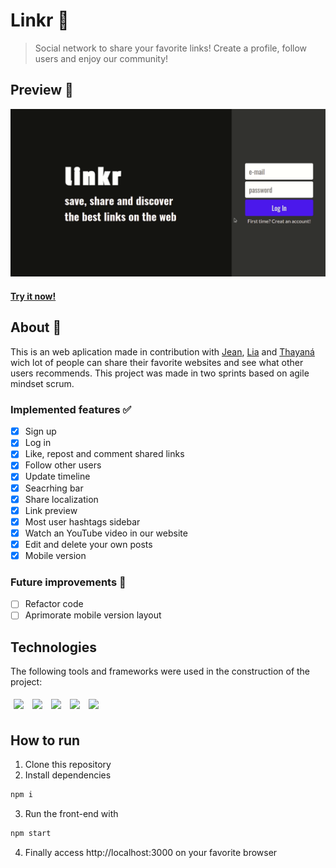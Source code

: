 # Linkr 🔗
> Social network to share your favorite links! Create a profile, follow users and enjoy our community!
## Preview 👀
![Tux, linkr preview](/assets/linkr.gif)
#### [Try it now!](https://linkr-sigma.vercel.app)
## About 🔎
This is an web aplication made in contribution with [Jean](https://github.com/Jean-Carlo89), [Lia](https://github.com/LiaXimenes) and [Thayaná](https://github.com/rabbithay/) wich lot of people can share their favorite websites and see what other users recommends. This project was made in two sprints based on agile mindset scrum.
### Implemented features ✅
- [x] Sign up 
- [x] Log in
- [x] Like, repost and comment shared links
- [x] Follow other users
- [x] Update timeline
- [x] Seacrhing bar
- [x] Share localization
- [x] Link preview
- [x] Most user hashtags sidebar
- [x] Watch an YouTube video in our website
- [x] Edit and delete your own posts
- [x] Mobile version
### Future improvements 🔮
- [ ] Refactor code
- [ ] Aprimorate mobile version layout
## Technologies
The following tools and frameworks were used in the construction of the project:<br>
<p>
  <img style='margin: 5px;' src='https://img.shields.io/badge/styled-components%20-%2320232a.svg?&style=for-the-badge&color=b8679e&logo=styled-components&logoColor=%3a3a3a'>
  <img style='margin: 5px;' src='https://img.shields.io/badge/axios%20-%2320232a.svg?&style=for-the-badge&color=informational'>
  <img style='margin: 5px;' src="https://img.shields.io/badge/react-app%20-%2320232a.svg?&style=for-the-badge&color=60ddf9&logo=react&logoColor=%2361DAFB"/>
  <img style='margin: 5px;' src="https://img.shields.io/badge/react_route%20-%2320232a.svg?&style=for-the-badge&logo=react&logoColor=%2361DAFB"/>
  <img style='margin: 5px;' src='https://img.shields.io/badge/react-icons%20-%2320232a.svg?&style=for-the-badge&color=f28dc7&logo=react-icons&logoColor=%2361DAFB'>
</p>

## How to run

1. Clone this repository
2. Install dependencies
```bash
npm i
```
3. Run the front-end with
```bash
npm start
```
4. Finally access http://localhost:3000 on your favorite browser 
